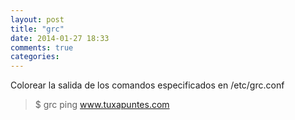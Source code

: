 ```yaml
---
layout: post
title: "grc"
date: 2014-01-27 18:33
comments: true
categories: 
---
```

Colorear la salida de los comandos especificados en /etc/grc.conf 

>$ grc ping www.tuxapuntes.com

